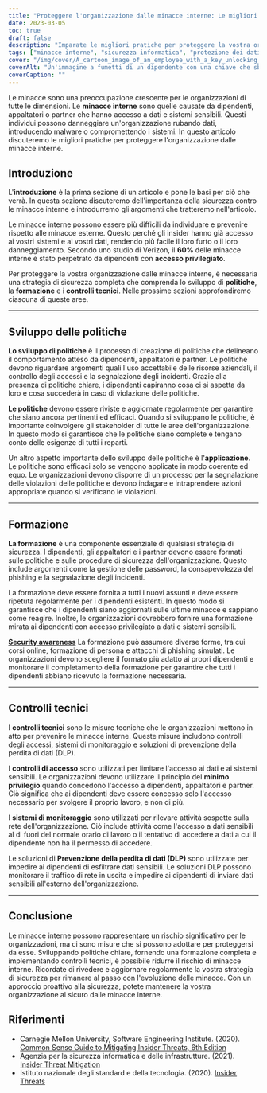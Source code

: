 ```yaml
---
title: "Proteggere l'organizzazione dalle minacce interne: Le migliori pratiche"
date: 2023-03-05
toc: true
draft: false
description: "Imparate le migliori pratiche per proteggere la vostra organizzazione dalle minacce interne causate da dipendenti, appaltatori o partner che hanno accesso a dati e sistemi sensibili."
tags: ["minacce interne", "sicurezza informatica", "protezione dei dati", "formazione dei dipendenti", "controlli tecnici", "controlli di accesso", "sviluppo della politica", "prevenzione della perdita di dati", "risposta agli incidenti", "Sicurezza informatica", "gestione del rischio", "accesso privilegiato", "consapevolezza della sicurezza", "attacchi informatici", "sicurezza della rete", "sicurezza delle informazioni", "rilevamento delle minacce", "valutazione del rischio", "politiche di sicurezza", "crimine informatico"]
cover: "/img/cover/A_cartoon_image_of_an_employee_with_a_key_unlocking_a_door.png"
coverAlt: "Un'immagine a fumetti di un dipendente con una chiave che sblocca una porta etichettata con dati sensibili mentre un altro dipendente con una lente di ingrandimento guarda con sospetto. "
coverCaption: ""
---
```

 Le minacce sono una preoccupazione crescente per le organizzazioni di tutte le dimensioni. Le **minacce interne** sono quelle causate da dipendenti, appaltatori o partner che hanno accesso a dati e sistemi sensibili. Questi individui possono danneggiare un'organizzazione rubando dati, introducendo malware o compromettendo i sistemi. In questo articolo discuteremo le migliori pratiche per proteggere l'organizzazione dalle minacce interne.

## Introduzione

L'**introduzione** è la prima sezione di un articolo e pone le basi per ciò che verrà. In questa sezione discuteremo dell'importanza della sicurezza contro le minacce interne e introdurremo gli argomenti che tratteremo nell'articolo.

Le minacce interne possono essere più difficili da individuare e prevenire rispetto alle minacce esterne. Questo perché gli insider hanno già accesso ai vostri sistemi e ai vostri dati, rendendo più facile il loro furto o il loro danneggiamento. Secondo uno studio di Verizon, il **60%** delle minacce interne è stato perpetrato da dipendenti con **accesso privilegiato**.

Per proteggere la vostra organizzazione dalle minacce interne, è necessaria una strategia di sicurezza completa che comprenda lo sviluppo di **politiche**, la **formazione** e i **controlli tecnici**. Nelle prossime sezioni approfondiremo ciascuna di queste aree.

__________

## Sviluppo delle politiche

**Lo sviluppo di politiche** è il processo di creazione di politiche che delineano il comportamento atteso da dipendenti, appaltatori e partner. Le politiche devono riguardare argomenti quali l'uso accettabile delle risorse aziendali, il controllo degli accessi e la segnalazione degli incidenti. Grazie alla presenza di politiche chiare, i dipendenti capiranno cosa ci si aspetta da loro e cosa succederà in caso di violazione delle politiche.

**Le politiche** devono essere riviste e aggiornate regolarmente per garantire che siano ancora pertinenti ed efficaci. Quando si sviluppano le politiche, è importante coinvolgere gli stakeholder di tutte le aree dell'organizzazione. In questo modo si garantisce che le politiche siano complete e tengano conto delle esigenze di tutti i reparti.

Un altro aspetto importante dello sviluppo delle politiche è l'**applicazione**. Le politiche sono efficaci solo se vengono applicate in modo coerente ed equo. Le organizzazioni devono disporre di un processo per la segnalazione delle violazioni delle politiche e devono indagare e intraprendere azioni appropriate quando si verificano le violazioni.

__________

## Formazione

**La formazione** è una componente essenziale di qualsiasi strategia di sicurezza. I dipendenti, gli appaltatori e i partner devono essere formati sulle politiche e sulle procedure di sicurezza dell'organizzazione. Questo include argomenti come la gestione delle password, la consapevolezza del phishing e la segnalazione degli incidenti.

La formazione deve essere fornita a tutti i nuovi assunti e deve essere ripetuta regolarmente per i dipendenti esistenti. In questo modo si garantisce che i dipendenti siano aggiornati sulle ultime minacce e sappiano come reagire. Inoltre, le organizzazioni dovrebbero fornire una formazione mirata ai dipendenti con accesso privilegiato a dati e sistemi sensibili.

[**Security awareness**](https://simeononsecurity.com/articles/how-to-build-and-manage-an-effective-cybersecurity-awareness-training-program/) La formazione può assumere diverse forme, tra cui corsi online, formazione di persona e attacchi di phishing simulati. Le organizzazioni devono scegliere il formato più adatto ai propri dipendenti e monitorare il completamento della formazione per garantire che tutti i dipendenti abbiano ricevuto la formazione necessaria.

__________

## Controlli tecnici

I **controlli tecnici** sono le misure tecniche che le organizzazioni mettono in atto per prevenire le minacce interne. Queste misure includono controlli degli accessi, sistemi di monitoraggio e soluzioni di prevenzione della perdita di dati (DLP).

I **controlli di accesso** sono utilizzati per limitare l'accesso ai dati e ai sistemi sensibili. Le organizzazioni devono utilizzare il principio del **minimo privilegio** quando concedono l'accesso a dipendenti, appaltatori e partner. Ciò significa che ai dipendenti deve essere concesso solo l'accesso necessario per svolgere il proprio lavoro, e non di più.

I **sistemi di monitoraggio** sono utilizzati per rilevare attività sospette sulla rete dell'organizzazione. Ciò include attività come l'accesso a dati sensibili al di fuori del normale orario di lavoro o il tentativo di accedere a dati a cui il dipendente non ha il permesso di accedere.

Le soluzioni di **Prevenzione della perdita di dati (DLP)** sono utilizzate per impedire ai dipendenti di esfiltrare dati sensibili. Le soluzioni DLP possono monitorare il traffico di rete in uscita e impedire ai dipendenti di inviare dati sensibili all'esterno dell'organizzazione.

__________

## Conclusione

Le minacce interne possono rappresentare un rischio significativo per le organizzazioni, ma ci sono misure che si possono adottare per proteggersi da esse. Sviluppando politiche chiare, fornendo una formazione completa e implementando controlli tecnici, è possibile ridurre il rischio di minacce interne. Ricordate di rivedere e aggiornare regolarmente la vostra strategia di sicurezza per rimanere al passo con l'evoluzione delle minacce. Con un approccio proattivo alla sicurezza, potete mantenere la vostra organizzazione al sicuro dalle minacce interne.

## Riferimenti

- Carnegie Mellon University, Software Engineering Institute. (2020). [Common Sense Guide to Mitigating Insider Threats, 6th Edition](https://resources.sei.cmu.edu/library/asset-view.cfm?assetid=508010)
- Agenzia per la sicurezza informatica e delle infrastrutture. (2021). [Insider Threat Mitigation](https://www.cisa.gov/topics/physical-security/insider-threat-mitigation)
- Istituto nazionale degli standard e della tecnologia. (2020). [Insider Threats](https://csrc.nist.gov/glossary/term/insider_threat)
